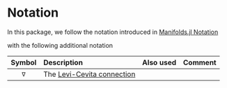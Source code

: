 # Notation

In this package, we follow the notation introduced in [Manifolds.jl Notation](https://juliamanifolds.github.io/Manifolds.jl/latest/misc/notation.html)

with the following additional notation

| Symbol | Description | Also used | Comment |
|:--:|:--------------- |:--:|:-- |
| ``∇`` | The [Levi-Cevita connection](https://en.wikipedia.org/wiki/Levi-Civita_connection) | | |
